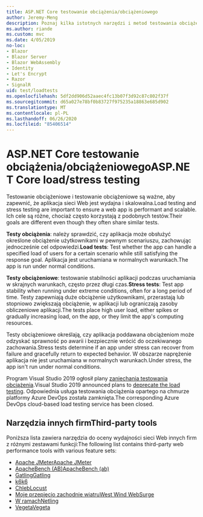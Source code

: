 ```yaml
---
title: ASP.NET Core testowanie obciążenia/obciążeniowego
author: Jeremy-Meng
description: Poznaj kilka istotnych narzędzi i metod testowania obciążeniowego i testowania obciążeniowego ASP.NET Core aplikacji.
ms.author: riande
ms.custom: mvc
ms.date: 4/05/2019
no-loc:
- Blazor
- Blazor Server
- Blazor WebAssembly
- Identity
- Let's Encrypt
- Razor
- SignalR
uid: test/loadtests
ms.openlocfilehash: 5df2dd906d52aaec4fc13b07f3d92c87c802f37f
ms.sourcegitcommit: d65a027e78bf0b83727f975235a18863e685d902
ms.translationtype: MT
ms.contentlocale: pl-PL
ms.lasthandoff: 06/26/2020
ms.locfileid: "85406514"
---
```

# <a name="aspnet-core-loadstress-testing"></a><span data-ttu-id="f4164-103">ASP.NET Core testowanie obciążenia/obciążeniowego</span><span class="sxs-lookup"><span data-stu-id="f4164-103">ASP.NET Core load/stress testing</span></span>

<span data-ttu-id="f4164-104">Testowanie obciążeniowe i testowanie obciążeniowe są ważne, aby zapewnić, że aplikacja sieci Web jest wydajna i skalowalna.</span><span class="sxs-lookup"><span data-stu-id="f4164-104">Load testing and stress testing are important to ensure a web app is performant and scalable.</span></span> <span data-ttu-id="f4164-105">Ich cele są różne, chociaż często korzystają z podobnych testów.</span><span class="sxs-lookup"><span data-stu-id="f4164-105">Their goals are different even though they often share similar tests.</span></span>

<span data-ttu-id="f4164-106">**Testy obciążenia**: należy sprawdzić, czy aplikacja może obsłużyć określone obciążenie użytkownikami w pewnym scenariuszu, zachowując jednocześnie cel odpowiedzi.</span><span class="sxs-lookup"><span data-stu-id="f4164-106">**Load tests**: Test whether the app can handle a specified load of users for a certain scenario while still satisfying the response goal.</span></span> <span data-ttu-id="f4164-107">Aplikacja jest uruchamiana w normalnych warunkach.</span><span class="sxs-lookup"><span data-stu-id="f4164-107">The app is run under normal conditions.</span></span>

<span data-ttu-id="f4164-108">**Testy obciążeniowe**: testowanie stabilności aplikacji podczas uruchamiania w skrajnych warunkach, często przez długi czas.</span><span class="sxs-lookup"><span data-stu-id="f4164-108">**Stress tests**: Test app stability when running under extreme conditions, often for a long period of time.</span></span> <span data-ttu-id="f4164-109">Testy zapewniają duże obciążenie użytkownikami, przerastają lub stopniowo zwiększają obciążenie, w aplikacji lub ograniczają zasoby obliczeniowe aplikacji.</span><span class="sxs-lookup"><span data-stu-id="f4164-109">The tests place high user load, either spikes or gradually increasing load, on the app, or they limit the app's computing resources.</span></span>

<span data-ttu-id="f4164-110">Testy obciążeniowe określają, czy aplikacja poddawana obciążeniom może odzyskać sprawność po awarii i bezpiecznie wrócić do oczekiwanego zachowania.</span><span class="sxs-lookup"><span data-stu-id="f4164-110">Stress tests determine if an app under stress can recover from failure and gracefully return to expected behavior.</span></span> <span data-ttu-id="f4164-111">W obszarze naprężenie aplikacja nie jest uruchamiana w normalnych warunkach.</span><span class="sxs-lookup"><span data-stu-id="f4164-111">Under stress, the app isn't run under normal conditions.</span></span>

<span data-ttu-id="f4164-112">Program Visual Studio 2019 ogłosił plany [zaniechania testowania obciążenia](https://devblogs.microsoft.com/devops/cloud-based-load-testing-service-eol/).</span><span class="sxs-lookup"><span data-stu-id="f4164-112">Visual Studio 2019 announced plans to [deprecate the load testing](https://devblogs.microsoft.com/devops/cloud-based-load-testing-service-eol/).</span></span> <span data-ttu-id="f4164-113">Odpowiednia usługa testowania obciążenia opartego na chmurze platformy Azure DevOps została zamknięta.</span><span class="sxs-lookup"><span data-stu-id="f4164-113">The corresponding Azure DevOps cloud-based load testing service has been closed.</span></span>

## <a name="third-party-tools"></a><span data-ttu-id="f4164-114">Narzędzia innych firm</span><span class="sxs-lookup"><span data-stu-id="f4164-114">Third-party tools</span></span>

<span data-ttu-id="f4164-115">Poniższa lista zawiera narzędzia do oceny wydajności sieci Web innych firm z różnymi zestawami funkcji:</span><span class="sxs-lookup"><span data-stu-id="f4164-115">The following list contains third-party web performance tools with various feature sets:</span></span>

* [<span data-ttu-id="f4164-116">Apache JMeter</span><span class="sxs-lookup"><span data-stu-id="f4164-116">Apache JMeter</span></span>](https://jmeter.apache.org/)
* [<span data-ttu-id="f4164-117">ApacheBench (AB)</span><span class="sxs-lookup"><span data-stu-id="f4164-117">ApacheBench (ab)</span></span>](https://httpd.apache.org/docs/2.4/programs/ab.html)
* [<span data-ttu-id="f4164-118">Gatling</span><span class="sxs-lookup"><span data-stu-id="f4164-118">Gatling</span></span>](https://gatling.io/)
* [<span data-ttu-id="f4164-119">k6</span><span class="sxs-lookup"><span data-stu-id="f4164-119">k6</span></span>](https://k6.io)
* [<span data-ttu-id="f4164-120">Chleb</span><span class="sxs-lookup"><span data-stu-id="f4164-120">Locust</span></span>](https://locust.io/)
* [<span data-ttu-id="f4164-121">Moje przepięcio zachodnie wiatru</span><span class="sxs-lookup"><span data-stu-id="f4164-121">West Wind WebSurge</span></span>](https://websurge.west-wind.com/)
* [<span data-ttu-id="f4164-122">W ramach</span><span class="sxs-lookup"><span data-stu-id="f4164-122">Netling</span></span>](https://github.com/hallatore/Netling)
* [<span data-ttu-id="f4164-123">Vegeta</span><span class="sxs-lookup"><span data-stu-id="f4164-123">Vegeta</span></span>](https://github.com/tsenart/vegeta)